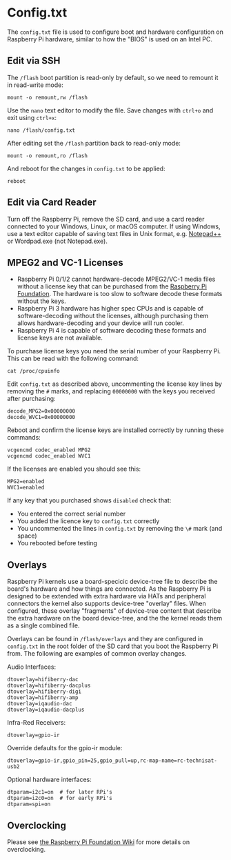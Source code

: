 # Config.txt

The `config.txt` file is used to configure boot and hardware configuration on Raspberry Pi hardware, similar to how the "BIOS" is used on an Intel PC.

## Edit via SSH

The `/flash` boot partition is read-only by default, so we need to remount it in read-write mode:

```text
mount -o remount,rw /flash
```

Use the `nano` text editor to modify the file. Save changes with `ctrl+o` and exit using `ctrl+x`:

```text
nano /flash/config.txt
```

After editing set the `/flash` partition back to read-only mode:

```text
mount -o remount,ro /flash
```

And reboot for the changes in `config.txt` to be applied:

```text
reboot
```

## Edit via Card Reader

Turn off the Raspberry Pi, remove the SD card, and use a card reader connected to your Windows, Linux, or macOS computer. If using Windows, use a text editor capable of saving text files in Unix format, e.g. [Notepad++](https://notepad-plus-plus.org/downloads) or Wordpad.exe \(not Notepad.exe\).

## MPEG2 and VC-1 Licenses

* Raspberry Pi 0/1/2 cannot hardware-decode MPEG2/VC-1 media files without a license key that can be purchased from the [Raspberry Pi Foundation](http://www.raspberrypi.com/license-keys). The hardware is too slow to software decode these formats without the keys.
* Raspberry Pi 3 hardware has higher spec CPUs and is capable of software-decoding without the licenses, although purchasing them allows hardware-decoding and your device will run cooler.
* Raspberry Pi 4 is capable of software decoding these formats and license keys are not available.

To purchase license keys you need the serial number of your Raspberry Pi. This can be read with the following command:

```text
cat /proc/cpuinfo
```

Edit `config.txt` as described above, uncommenting the license key lines by removing the `#` marks, and replacing `00000000` with the keys you received after purchasing:

```text
decode_MPG2=0x00000000
decode_WVC1=0x00000000
```

Reboot and confirm the license keys are installed correctly by running these commands:

```text
vcgencmd codec_enabled MPG2
vcgencmd codec_enabled WVC1
```

If the licenses are enabled you should see this:

```text
MPG2=enabled
WVC1=enabled
```

If any key that you purchased shows `disabled` check that:

* You entered the correct serial number
* You added the licence key to `config.txt` correctly
* You uncommented the lines in `config.txt` by removing the `\#` mark \(and space\)
* You rebooted before testing

## Overlays

Raspberry Pi kernels use a board-specicic device-tree file to describe the board's hardware and how things are connected. As the Raspberry Pi is designed to be extended with extra hardware via HATs and peripheral connectors the kernel also supports device-tree "overlay" files. When configured, these overlay "fragments" of device-tree content that describe the extra hardware on the board device-tree, and the the kernel reads them as a single combined file.

Overlays can be found in `/flash/overlays` and they are configured in `config.txt` in the root folder of the SD card that you boot the Raspberry Pi from. The following are examples of common overlay changes.

Audio Interfaces:

```text
dtoverlay=hifiberry-dac
dtoverlay=hifiberry-dacplus
dtoverlay=hifiberry-digi
dtoverlay=hifiberry-amp
dtoverlay=iqaudio-dac
dtoverlay=iqaudio-dacplus
```

Infra-Red Receivers:

```text
dtoverlay=gpio-ir
```

Override defaults for the gpio-ir module:

```text
dtoverlay=gpio-ir,gpio_pin=25,gpio_pull=up,rc-map-name=rc-technisat-usb2
```

Optional hardware interfaces:

```text
dtparam=i2c1=on  # for later RPi's
dtparam=i2c0=on  # for early RPi's
dtparam=spi=on
```

## Overclocking

Please see [the Raspberry Pi Foundation Wiki](http://elinux.org/RPiconfig#Overclocking) for more details on overclocking.

